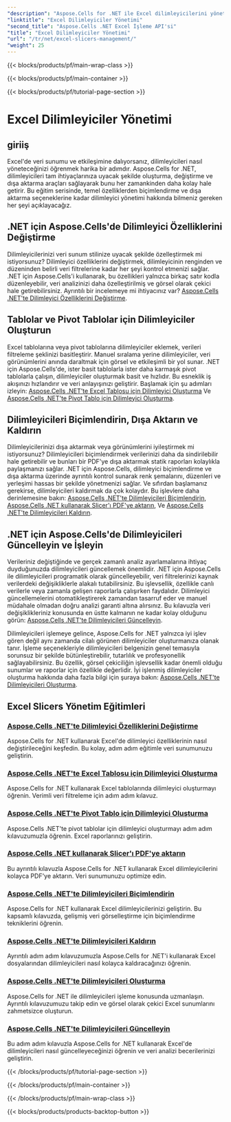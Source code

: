 ```yaml
---
"description": "Aspose.Cells for .NET ile Excel dilimleyicilerini yönetmeye ilişkin kapsamlı eğitimleri keşfedin. Dilimleyicileri zahmetsizce nasıl oluşturacağınızı, güncelleyeceğinizi, biçimlendireceğinizi ve dışa aktaracağınızı öğrenin."
"linktitle": "Excel Dilimleyiciler Yönetimi"
"second_title": "Aspose.Cells .NET Excel İşleme API'si"
"title": "Excel Dilimleyiciler Yönetimi"
"url": "/tr/net/excel-slicers-management/"
"weight": 25
---
```


{{< blocks/products/pf/main-wrap-class >}}

{{< blocks/products/pf/main-container >}}

{{< blocks/products/pf/tutorial-page-section >}}

# Excel Dilimleyiciler Yönetimi

## giriiş

Excel'de veri sunumu ve etkileşimine dalıyorsanız, dilimleyicileri nasıl yöneteceğinizi öğrenmek harika bir adımdır. Aspose.Cells for .NET, dilimleyicileri tam ihtiyaçlarınıza uyacak şekilde oluşturma, değiştirme ve dışa aktarma araçları sağlayarak bunu her zamankinden daha kolay hale getirir. Bu eğitim serisinde, temel özelliklerden biçimlendirme ve dışa aktarma seçeneklerine kadar dilimleyici yönetimi hakkında bilmeniz gereken her şeyi açıklayacağız.

## .NET için Aspose.Cells'de Dilimleyici Özelliklerini Değiştirme
Dilimleyicilerinizi veri sunum stilinize uyacak şekilde özelleştirmek mi istiyorsunuz? Dilimleyici özelliklerini değiştirmek, dilimleyicinin renginden ve düzeninden belirli veri filtrelerine kadar her şeyi kontrol etmenizi sağlar. .NET için Aspose.Cells'i kullanarak, bu özellikleri yalnızca birkaç satır kodla düzenleyebilir, veri analizinizi daha özelleştirilmiş ve görsel olarak çekici hale getirebilirsiniz. Ayrıntılı bir incelemeye mi ihtiyacınız var? [Aspose.Cells .NET'te Dilimleyici Özelliklerini Değiştirme](./change-slicer-properties/).

## Tablolar ve Pivot Tablolar için Dilimleyiciler Oluşturun
Excel tablolarına veya pivot tablolarına dilimleyiciler eklemek, verileri filtreleme şeklinizi basitleştirir. Manuel sıralama yerine dilimleyiciler, veri görünümlerini anında daraltmak için görsel ve etkileşimli bir yol sunar. .NET için Aspose.Cells'de, ister basit tablolarla ister daha karmaşık pivot tablolarla çalışın, dilimleyiciler oluşturmak basit ve hızlıdır. Bu esneklik iş akışınızı hızlandırır ve veri anlayışınızı geliştirir. Başlamak için şu adımları izleyin: [Aspose.Cells .NET'te Excel Tablosu için Dilimleyici Oluşturma](./create-slicer-excel-table/) Ve [Aspose.Cells .NET'te Pivot Tablo için Dilimleyici Oluşturma](./create-slicer-pivot-table/).

## Dilimleyicileri Biçimlendirin, Dışa Aktarın ve Kaldırın
Dilimleyicilerinizi dışa aktarmak veya görünümlerini iyileştirmek mi istiyorsunuz? Dilimleyicileri biçimlendirmek verilerinizi daha da sindirilebilir hale getirebilir ve bunları bir PDF'ye dışa aktarmak statik raporları kolaylıkla paylaşmanızı sağlar. .NET için Aspose.Cells, dilimleyici biçimlendirme ve dışa aktarma üzerinde ayrıntılı kontrol sunarak renk şemalarını, düzenleri ve yerleşimi hassas bir şekilde yönetmenizi sağlar. Ve sıfırdan başlamanız gerekirse, dilimleyicileri kaldırmak da çok kolaydır. Bu işlevlere daha derinlemesine bakın: [Aspose.Cells .NET'te Dilimleyicileri Biçimlendirin](./format-slicers/), [Aspose.Cells .NET kullanarak Slicer'ı PDF'ye aktarın](./export-slicer-to-pdf/), Ve [Aspose.Cells .NET'te Dilimleyicileri Kaldırın](./remove-slicers/).

## .NET için Aspose.Cells'de Dilimleyicileri Güncelleyin ve İşleyin

Verileriniz değiştiğinde ve gerçek zamanlı analiz ayarlamalarına ihtiyaç duyduğunuzda dilimleyicileri güncellemek önemlidir. .NET için Aspose.Cells ile dilimleyicileri programatik olarak güncelleyebilir, veri filtrelerinizi kaynak verilerdeki değişikliklerle alakalı tutabilirsiniz. Bu işlevsellik, özellikle canlı verilerle veya zamanla gelişen raporlarla çalışırken faydalıdır. Dilimleyici güncellemelerini otomatikleştirerek zamandan tasarruf eder ve manuel müdahale olmadan doğru analizi garanti altına alırsınız. Bu kılavuzla veri değişiklikleriniz konusunda en üstte kalmanın ne kadar kolay olduğunu görün: [Aspose.Cells .NET'te Dilimleyicileri Güncelleyin](./update-slicers/).

Dilimleyicileri işlemeye gelince, Aspose.Cells for .NET yalnızca iyi işlev gören değil aynı zamanda cilalı görünen dilimleyiciler oluşturmanıza olanak tanır. İşleme seçenekleriyle dilimleyicileri belgenizin genel temasıyla sorunsuz bir şekilde bütünleştirebilir, tutarlılık ve profesyonellik sağlayabilirsiniz. Bu özellik, görsel çekiciliğin işlevsellik kadar önemli olduğu sunumlar ve raporlar için özellikle değerlidir. İyi işlenmiş dilimleyiciler oluşturma hakkında daha fazla bilgi için şuraya bakın: [Aspose.Cells .NET'te Dilimleyicileri Oluşturma](./render-slicers/).

## Excel Slicers Yönetim Eğitimleri
### [Aspose.Cells .NET'te Dilimleyici Özelliklerini Değiştirme](./change-slicer-properties/)
Aspose.Cells for .NET kullanarak Excel'de dilimleyici özelliklerinin nasıl değiştirileceğini keşfedin. Bu kolay, adım adım eğitimle veri sunumunuzu geliştirin.
### [Aspose.Cells .NET'te Excel Tablosu için Dilimleyici Oluşturma](./create-slicer-excel-table/)
Aspose.Cells for .NET kullanarak Excel tablolarında dilimleyici oluşturmayı öğrenin. Verimli veri filtreleme için adım adım kılavuz.
### [Aspose.Cells .NET'te Pivot Tablo için Dilimleyici Oluşturma](./create-slicer-pivot-table/)
Aspose.Cells .NET'te pivot tablolar için dilimleyici oluşturmayı adım adım kılavuzumuzla öğrenin. Excel raporlarınızı geliştirin.
### [Aspose.Cells .NET kullanarak Slicer'ı PDF'ye aktarın](./export-slicer-to-pdf/)
Bu ayrıntılı kılavuzla Aspose.Cells for .NET kullanarak Excel dilimleyicilerini kolayca PDF'ye aktarın. Veri sunumunuzu optimize edin.
### [Aspose.Cells .NET'te Dilimleyicileri Biçimlendirin](./format-slicers/)
Aspose.Cells for .NET kullanarak Excel dilimleyicilerinizi geliştirin. Bu kapsamlı kılavuzda, gelişmiş veri görselleştirme için biçimlendirme tekniklerini öğrenin.
### [Aspose.Cells .NET'te Dilimleyicileri Kaldırın](./remove-slicers/)
Ayrıntılı adım adım kılavuzumuzla Aspose.Cells for .NET'i kullanarak Excel dosyalarından dilimleyicileri nasıl kolayca kaldıracağınızı öğrenin.
### [Aspose.Cells .NET'te Dilimleyicileri Oluşturma](./render-slicers/)
Aspose.Cells for .NET ile dilimleyicileri işleme konusunda uzmanlaşın. Ayrıntılı kılavuzumuzu takip edin ve görsel olarak çekici Excel sunumlarını zahmetsizce oluşturun.
### [Aspose.Cells .NET'te Dilimleyicileri Güncelleyin](./update-slicers/)
Bu adım adım kılavuzla Aspose.Cells for .NET kullanarak Excel'de dilimleyicileri nasıl güncelleyeceğinizi öğrenin ve veri analizi becerilerinizi geliştirin.

{{< /blocks/products/pf/tutorial-page-section >}}

{{< /blocks/products/pf/main-container >}}

{{< /blocks/products/pf/main-wrap-class >}}

{{< blocks/products/products-backtop-button >}}